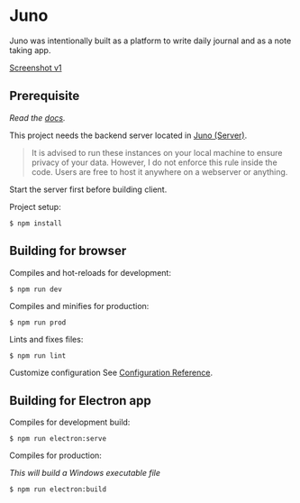 # Juno

Juno was intentionally built as a platform to write daily journal and as a note taking app.

[Screenshot v1][ss-v1]

## Prerequisite

_Read the [docs][docs]._

This project needs the backend server located in [Juno (Server)][2].

> It is advised to run these instances on your local machine to ensure privacy of your data. However, I do not enforce this rule inside the code. Users are free to host it anywhere on a webserver or anything.

Start the server first before building client.

Project setup:
```
$ npm install
```

## Building for browser

Compiles and hot-reloads for development:
```
$ npm run dev
```

Compiles and minifies for production:
```
$ npm run prod
```

Lints and fixes files:
```
$ npm run lint
```

Customize configuration
See [Configuration Reference](https://cli.vuejs.org/config/).

## Building for Electron app

Compiles for development build:
```
$ npm run electron:serve
```

Compiles for production:

*This will build a Windows executable file*
```
$ npm run electron:build
```

[2]: https://github.com/aemxn/juno-server
[ss-v1]: https://raw.githubusercontent.com/aemxn/juno-ui/master/_screenshot/ss-v1.jpg
[docs]: https://github.com/aemxn/juno-ui/blob/master/_docs/